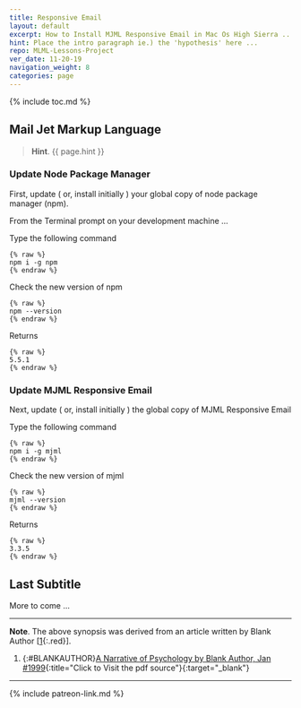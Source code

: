 ```yaml
---
title: Responsive Email
layout: default
excerpt: How to Install MJML Responsive Email in Mac Os High Sierra ...
hint: Place the intro paragraph ie.) the 'hypothesis' here ...
repo: MLML-Lessons-Project
ver_date: 11-20-19
navigation_weight: 8
categories: page
---
```

{% include toc.md %}

## Mail Jet Markup Language

> **Hint**. {{ page.hint }}

### Update Node Package Manager

First, update  ( or, install initially ) your global copy of node package manager (npm).

From the Terminal prompt on your development machine ...

Type the following command

```liquid
{% raw %}
npm i -g npm
{% endraw %}
```

Check the new version of npm

```liquid
{% raw %}
npm --version
{% endraw %}
```

Returns

```liquid
{% raw %}
5.5.1
{% endraw %}
```

### Update MJML Responsive Email

Next, update ( or, install initially ) the global copy of MJML Responsive Email

Type the following command

```liquid
{% raw %}
npm i -g mjml
{% endraw %}
```

Check the new version of mjml

```liquid
{% raw %}
mjml --version
{% endraw %}
```

Returns

```liquid
{% raw %}
3.3.5
{% endraw %}
```

## Last Subtitle

More to come ...

***

**Note**. The above synopsis was derived from an article written by Blank Author [[1](#BLANKAUTHOR){:.red}].

1. {:#BLANKAUTHOR}[A Narrative of Psychology by Blank Author, Jan #1999](http://cowles.yale.edu/sites/default/files/files/pub/d20/d2069.pdf){:title="Click to Visit the pdf source"}{:target="_blank"}

***

{% include patreon-link.md %}
